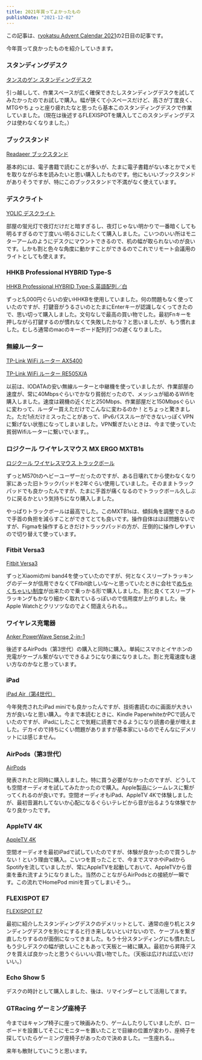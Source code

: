```yaml
---
title: 2021年買ってよかったもの
publishDate: "2021-12-02"
---
```


この記事は、[ryokatsu Advent Calendar 2021](https://adventar.org/calendars/7126)の2日目の記事です。

今年買って良かったものを紹介していきます。

### スタンディングデスク

[タンスのゲン スタンディングデスク](https://www.amazon.co.jp/gp/product/B07DNSHBCV/)

引っ越しして、作業スペースが広く確保できたしスタンディングデスクを試してみたかったのでお試しで購入。幅が狭くて小スペースだけど、高さが丁度良く、MTGやちょっと座り疲れたなと思ったら基本このスタンディングデスクで作業していました。（現在は後述するFLEXISPOTを購入してこのスタンディングデスクは使わなくなりました。）


### ブックスタンド

[Readaeer ブックスタンド](https://www.amazon.co.jp/gp/product/B076VB1YKV/)

基本的には、電子書籍で読むことが多いが、たまに電子書籍がない本とかでメモを取りながら本を読みたいと思い購入したものです。他にもいいブックスタンドがありそうですが、特にこのブックスタンドで不満がなく使えています。


### デスクライト

[YOLIC デスクライト](https://www.amazon.co.jp/gp/product/B08QMCX1QP/)

部屋の蛍光灯で夜灯だけだと暗すぎるし、夜灯じゃない明かりで一番暗くしても明るすぎるので丁度いい明るさにしたくて購入しました。こいつのいい所はモニターアームのようにデスクにマウントできるので、机の幅が取られないのが良いです。しかも割と色々な角度に動かすことができるのでこれでリモート会議用のライトとしても使えます。



### HHKB Professional HYBRID Type-S

[HHKB Professional HYBRID Type-S 英語配列／白](https://www.amazon.co.jp/gp/product/B082TQK2SB/)

ずっと5,000円ぐらいの安いHHKBを使用していました。何の問題もなく使っていたのですが、打鍵音がうるさいのとたまにEnterキーが認識しなくってきたので、思い切って購入しました。文句なしで最高の買い物でした。最初Fnキーを押しながら打鍵するのが慣れなくて失敗したかな？と思いましたが、もう慣れました。むしろ通常のmacのキーボード配列打つの遅くなりました。


### 無線ルーター

[TP-Link WiFi ルーター AX5400](https://www.amazon.co.jp/gp/product/B08RDHHS6Z)

[TP-Link WiFi ルーター  RE505X/A](https://www.amazon.co.jp/gp/product/B084T7FQ9J/)

以前は、IODATAの安い無線ルーターと中継機を使っていましたが、作業部屋の速度が、常に40Mbpsぐらいでかなり貧弱だったので、メッシュが組めるWifiを購入しました。速度は親機の近くだと250Mbps、作業部屋だと150Mbpsぐらいに変わって、ルーダー買えただけでこんなに変わるのか！とちょっと驚きました。ただ1点だけミスったことがあって、IPv6パススルーができないっぽくVPNに繋げない状態になってしまいました。VPN繋ぎたいときは、今まで使っていた貧弱Wifiルーターに繋いでいます。。


### ロジクール ワイヤレスマウス MX ERGO MXTB1s

[ロジクール ワイヤレスマウス トラックボール](https://www.amazon.co.jp/gp/product/B074Z71C2M/)

ずっとM570tのヘビーユーザーだったのですが、ある日壊れてから使わなくなり家にあった旧トラックパッドを2年ぐらい使用していました。そのままトラックパッドでも良かったんですが、たまに手首が痛くなるのでトラックボール久しぶりに戻るかという気持ちになり購入しました。

やっぱりトラックボールは最高でした。このMXTB1sは、傾斜角を調整できるので手首の負担を減らすことができてとても良いです。操作自体はほぼ問題ないですが、Figmaを操作するときだけトラックパッドの方が、圧倒的に操作しやすいので切り替えて使っています。

### Fitbit Versa3

[Fitbit Versa3](https://www.amazon.co.jp/gp/product/B08FS9QFMJ/)

ずっとXiaomiのmi band4を使っていたのですが、何となくスリープトラッキングのデータが信用できなくてFitbit欲しいな〜と思っていたときに会社で[めちゃくちゃいい制度](https://notion.yumemi.co.jp/oss/max)が出来たので乗っかる形で購入しました。割と良くてスリープトラッキングもかなり細かく取れているっぽいので信用度が上がりました。後Apple Watchとクリソツなのでよく間違えられる。。


### ワイヤレス充電器

[Anker PowerWave Sense 2-in-1](https://www.amazon.co.jp/gp/product/B097XNKFV8/)

後述するAirPods（第3世代）の購入と同時に購入。単純にスマホとイヤホンの充電がケーブル繋がないでできるようになり楽になりました。割と充電速度も速い方なのかなと思っています。


### iPad

[iPad Air（第4世代）](https://www.apple.com/jp/ipad-air/)

今年発売されたiPad miniでも良かったんですが、技術書読むのに画面が大きい方が良いなと思い購入。今まで本読むときに、Kindle PaperwhiteかPCで読んでいたのですが、iPadにしたことで気軽に読書できるようになり読書の量が増えました。デカイので持ちにくい問題がありますが基本家にいるのでそんなにデメリットには感じません。

### AirPods（第3世代）

[AirPods](https://www.apple.com/jp/airpods-3rd-generation/)

発表されたと同時に購入しました。特に買う必要がなかったのですが、どうしても空間オーディオを試してみたかったので購入。Apple製品にシームレスに繋がってくれるのが良いです。空間オーディオもiPad、AppleTV 4Kで体験しましたが、最初音漏れしてないか心配になるぐらいテレビから音が出るような体験でかなり良かったです。


### AppleTV 4K

[AppleTV 4K](https://www.apple.com/jp/apple-tv-4k/)

空間オーディオを最初iPadで試していたのですが、体験が良かったので買うしかない！という理由で購入。こいつを買ったことで、今までスマホやiPadからSpotifyを流していましたが、常にAppleTVを起動しておいて、AppleTVから音楽を垂れ流すようになりました。当然のことながらAirPodsとの接続が一瞬です。この流れでHomePod miniを買ってしまいそう。。

### FLEXISPOT E7

[FLEXISPOT E7](https://flexispot.jp/e7-set.html)

最初に紹介したスタンディングデスクのデメリットとして、通常の座り机とスタンディングデスクを別々にすると行き来しないといけないので、ケーブルを繋ぎ直したりするのが面倒になってきました。もう十分スタンディングにも慣れたしもう少しデスクの幅が欲しいこともあって天板と一緒に購入。最初から昇降デスクを買えば良かったと思うぐらいいい買い物でした。（天板は広ければ広いだけいい。）

### Echo Show 5

デスクの時計として購入しました、後は、リマインダーとして活用してます。


### GTRacing ゲーミング座椅子

今まではキャンプ椅子に座って映画みたり、ゲームしたりしていましたが、ローボードを設置してそこにモニターを置いたことで目線の位置が変わり、座椅子を探していたらゲーミング座椅子があったので決めました。一生座れる。。

来年も散財していこうと思います。

